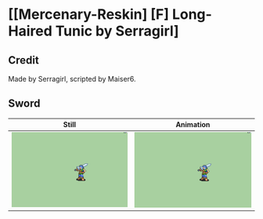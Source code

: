 # [\[Mercenary-Reskin\] \[F\] Long-Haired Tunic by Serragirl]

## Credit

Made by Serragirl, scripted by Maiser6.
	
## Sword

| Still | Animation |
| :---: | :-------: |
| ![Sword still](./Sword_000.png) | ![Sword animation](./Sword.gif) |
